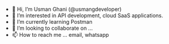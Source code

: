 - 👋 Hi, I’m Usman Ghani (@usmangdeveloper)
- 👀 I’m interested in API development, cloud SaaS applications.
- 🌱 I’m currently learning Postman
- 💞️ I’m looking to collaborate on ...
- 📫 How to reach me ... email, whatsapp

<!---
usmangdeveloper/usmangdeveloper is a ✨ special ✨ repository because its `README.md` (this file) appears on your GitHub profile.
You can click the Preview link to take a look at your changes.
--->
